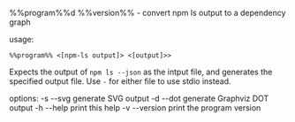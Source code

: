 %%program%%d %%version%% - convert npm ls output to a dependency graph

usage:

    %%program%% <[npm-ls output]> <[output]>>

Expects the output of `npm ls --json` as the intput file, and generates the
specified output file.  Use `-` for either file to use stdio instead.

options:
    -s --svg        generate SVG output
    -d --dot        generate Graphviz DOT output
    -h --help       print this help
    -v --version    print the program version
